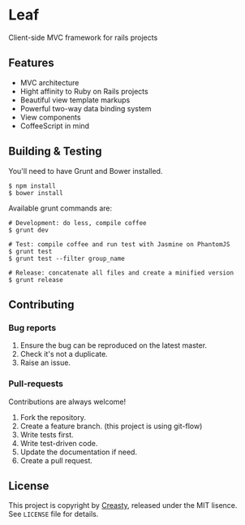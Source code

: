 
Leaf
====

Client-side MVC framework for rails projects


Features
--------

- MVC architecture
- Hight affinity to Ruby on Rails projects
- Beautiful view template markups
- Powerful two-way data binding system
- View components
- CoffeeScript in mind


Building & Testing
------------------

You'll need to have Grunt and Bower installed.

```shell
$ npm install
$ bower install
```

Available grunt commands are:

```shell
# Development: do less, compile coffee
$ grunt dev

# Test: compile coffee and run test with Jasmine on PhantomJS
$ grunt test
$ grunt test --filter group_name

# Release: concatenate all files and create a minified version
$ grunt release
```


Contributing
------------

### Bug reports

1. Ensure the bug can be reproduced on the latest master.
1. Check it's not a duplicate.
1. Raise an issue.


### Pull-requests

Contributions are always welcome!

1. Fork the repository.
1. Create a feature branch. (this project is using git-flow)
1. Write tests first.
1. Write test-driven code.
1. Update the documentation if need.
1. Create a pull request.


License
-------

This project is copyright by [Creasty](http://www.creasty.com), released under the MIT lisence.  
See `LICENSE` file for details.

